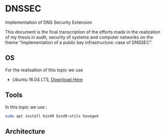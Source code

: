 # DNSSEC
Implementation of DNS Security Extension

This document is the final transcription of the efforts made in the realization of my thesis in audit, security of systems and computer networks on the theme "Implementation of a public key infrastructure: case of DNSSEC".

## OS
For the realisation of this topic we use 
* Ubuntu 16.04 LTS, [Download Here](https://releases.ubuntu.com/16.04/)

## Tools
In this topic we use :
```bash
sudo apt install bind9 bind9-utils haveged
```

## Architecture
